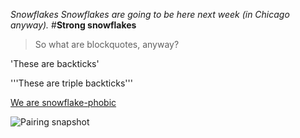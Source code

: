 *Snowflakes*
_Snowflakes are going to be here next week (in Chicago anyway)._
#__Strong snowflakes__

> So what are blockquotes, anyway?

'These are backticks'

'''These are triple
backticks'''

[We are snowflake-phobic](http://pngimg.com/upload/snowflakes_PNG7545.png)

![Pairing snapshot](/screenshot.png)